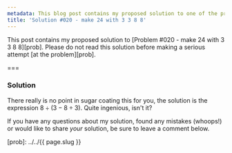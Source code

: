 ```yaml
---
metadata: This blog post contains my proposed solution to one of the problems of this blog.
title: 'Solution #020 - make 24 with 3 3 8 8'
---
```


This post contains my proposed solution to [Problem #020 - make 24 with 3 3 8 8][prob]. Please do not read this solution before making a serious attempt [at the problem][prob].

===

### Solution

There really is no point in sugar coating this for you, the solution is the expression $8 \div (3 - 8\div 3)$. Quite ingenious, isn't it?

If you have any questions about my solution, found any mistakes (whoops!) or would like to share *your* solution, be sure to leave a comment below.

[prob]: ../../{{ page.slug }}
